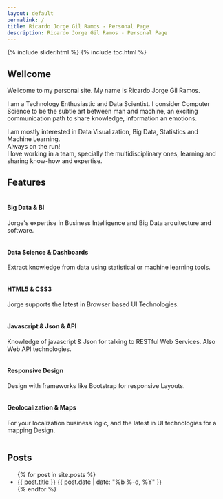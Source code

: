 ```yaml
---
layout: default
permalink: /
title: Ricardo Jorge Gil Ramos - Personal Page
description: Ricardo Jorge Gil Ramos - Personal Page
---
```


<section>
  <div id="center-body" class="wrap">
{% include slider.html %}
{% include toc.html %}
    <div class="content-body">
      <section class="content-wellcome">
          <p>
            <a class="toc-item" title="Wellcome" id="wellcome"></a>
          </p>
          <h2>
            Wellcome
          </h2>
          <p><i class="fa fa-child fa-lg"></i>
          Wellcome to my personal site. My name is Ricardo Jorge Gil Ramos.</p>
          <p>
          I am a Technology Enthusiastic and Data Scientist. I consider Computer Science to be the subtle art between man and machine,
          an exciting communication path to share knowledge, information an emotions.</p>
          <p>
          I am mostly interested in Data Visualization, Big Data, Statistics and Machine Learning.<br/>Always on the run!<br/>
          I love working in a team, specially the multidisciplinary ones, learning and sharing know-how and expertise.
          </p>
          <p>
          </p>
      </section>
      <section class="content-features">
          <p>
            <a class="toc-item" title="Features" id="Features"></a>
          </p>
          <h2>
            Features
          </h2>
          <!-- Features 1 -->
          <div class="row features">
            <div class="col-sm-4 scrollimation fade-up in">
              <div class="media" id="bigdata-feature">
                <div class="icon pull-left" style="margin-right:10px">
                  <i class="media-object icon-1 fa fa-cube"></i>
                  <i class="media-object icon-2 fa fa-share-alt"></i>
                </div>
                <div class="media-body" style="overflow: hidden">
                  <h4>Big Data &amp; BI</h4>
                  <p>Jorge's expertise in Business Intelligence and Big Data arquitecture and software.</p>
                </div>
              </div>
            </div>
            <div class="col-sm-4 scrollimation fade-up d1 in">
              <div class="media" id="datascience-feature">
                <div class="icon pull-left" style="margin-right:10px">
                  <i class="media-object icon-1 fa fa-area-chart"></i>
                  <i class="media-object icon-2 fa fa-bar-chart-o"></i>
                </div>
                <div class="media-body" style="overflow: hidden">
                  <h4>Data Science &amp; Dashboards</h4>
                  <p>Extract knowledge from data using statistical or machine learning tools.</p>
                </div>
              </div>
            </div>
            <div class="col-sm-4 scrollimation fade-up d2 in">
              <div class="media" id="html5-feature">
                <div class="icon pull-left" style="margin-right:10px">
                  <i class="media-object icon-1 fa fa-html5"></i>
                  <i class="media-object icon-2 fa fa-css3"></i>
                </div>
                <div class="media-body" style="overflow: hidden">
                  <h4>HTML5 &amp; CSS3</h4>
                  <p>Jorge supports the latest in Browser based UI Technologies.</p>
                </div>
              </div>
            </div>
          </div>
          <!-- Features 2 -->
          <div class="row features">
            <div class="col-sm-4 scrollimation fade-up in">
              <div class="media" id="javascript-feature">
                <div class="icon pull-left" style="margin-right:10px">
                  <i class="media-object icon-1 fa fa-code"></i>
                  <i class="media-object icon-2 fa fa-plug"></i>
                </div>
                <div class="media-body" style="overflow: hidden">
                  <h4>Javascript &amp; Json &amp; API</h4>
                  <p>Knowledge of javascript & Json for talking to RESTful Web Services. Also Web API technologies.</p>
                </div>
              </div>
            </div>
            <div class="col-sm-4 scrollimation fade-up d1 in">
              <div class="media" id="responsive-feature">
                <div class="icon pull-left" style="margin-right:10px">
                  <i class="media-object icon-1 fa fa-mobile"></i>
                  <i class="media-object icon-2 fa fa-desktop"></i>
                </div>
                <div class="media-body" style="overflow: hidden">
                  <h4>Responsive Design</h4>
                  <p>Design with frameworks like Bootstrap for responsive Layouts.</p>
                </div>
              </div>
            </div>
            <div class="col-sm-4 scrollimation fade-up d2 in">
              <div class="media" id="geolocalization-feature">
                <div class="icon pull-left" style="margin-right:10px">
                  <i class="media-object icon-1 fa fa-map-marker"></i>
                  <i class="media-object icon-2 fa fa-globe"></i>
                </div>
                <div class="media-body" style="overflow: hidden">
                  <h4>Geolocalization &amp; Maps</h4>
                  <p>For your localization business logic, and the latest in UI technologies for a mapping Design.</p>
                </div>
              </div>
            </div>
          </div>
          <p style="clear:both"></p>
      </section>
      <section class="content-posts">
        <p>
          <a class="toc-item" title="Posts" id="Posts"></a>
        </p>
        <h2>Posts</h2>
        <ul class="posts">
          {% for post in site.posts %}
            <li>
              <a class="post-link" href="{{ post.url | prepend: site.baseurl }}">{{ post.title }}</a>
              <span class="post-date">{{ post.date | date: "%b %-d, %Y" }}</span>
            </li>
          {% endfor %}
        </ul>
      </section>
    </div>
  </div>
</section>
<!--<p class="rss-subscribe">subscribe <a href="{{ "/feed.xml" | prepend: site.baseurl }}">via RSS</a></p>-->

